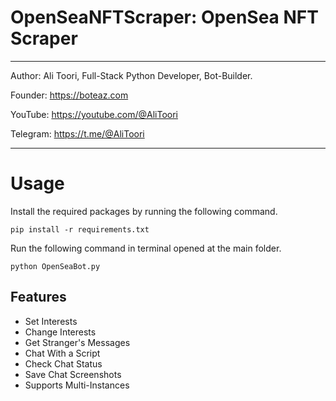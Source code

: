 # OpenSeaNFTScraper: OpenSea NFT Scraper

*******************************************************************************************

Author: Ali Toori, Full-Stack Python Developer, Bot-Builder.

Founder: https://boteaz.com

YouTube: https://youtube.com/@AliToori

Telegram: https://t.me/@AliToori
*******************************************************************************************

# Usage
Install the required packages by running the following command.
    
    pip install -r requirements.txt

Run the following command in terminal opened at the main folder.
    
    python OpenSeaBot.py

Features
-
- Set Interests
- Change Interests
- Get Stranger's Messages
- Chat With a Script
- Check Chat Status
- Save Chat Screenshots
- Supports Multi-Instances